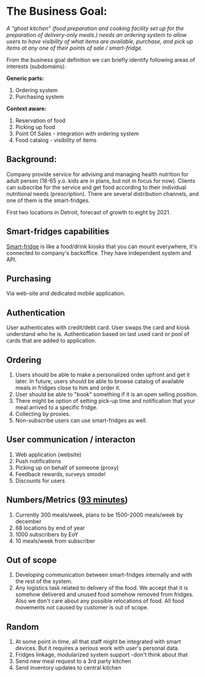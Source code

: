 # The Business Goal: 

*A “ghost kitchen” (food preparation and cooking facility set up for the preparation of delivery-only meals.) needs an ordering system to allow users to have visibility of what items are available, purchase, and pick up items at any one of their points of sale / smart-fridge.*

From the business goal definition we can briefly identify following areas of interests (subdomains):

**Generic parts:**
1. Ordering system
1. Purchasing system

**Context aware:**
1. Reservation of food
1. Picking up food
1. Point Of Sales - integration with ordering system
1. Food catalog - visibility of items

## Background: 

Company provide service for advising and managing health nutrition for adult person (18-65 y.o. kids are in plans, but not in focus for now). Clients can subscribe for the service and get food according to their individual nutritional needs (prescription). There are several distribution channels, and one of them is the smart-fridges. 

First two locations in Detroit, forecast of growth to eight by 2021. 

## Smart-fridges capabilities 

[Smart-fridge](https://github.com/ldynia/archcolider/blob/master/docs/PRESENTATION%20-%20Design%20and%20Analysis%20of%20Software%20Architectures%20PDF%20Ver.pdf) is like a food/drink kiosks that you can mount everywhere, it's connected to company's backoffice. They have independent system and API. 

## Purchasing 

Via web-site and dedicated mobile application.

## Authentication 

User authenticates with credit/debt card. User swaps the card and kiosk understand who he is. Authentication based on last used card or pool of cards that are added to application. 

## Ordering 

1. Users should be able to make a personalized order upfront and get it later. In future, users should be able to browse catalog of available meals in fridges close to him and order it. 
2. User should be able to "book" something if it is an open selling position. 
3. There might be option of setting pick-up time and notification that your meal arrived to a specific fridge. 
1. Collecting by proxies.
4. Non-subscribe users can use smart-fridges as well.

## User communication / interacton 

1. Web application (website) 
1. Push notifications 
1. Picking up on behalf of someone (proxy) 
1. Feedback rewards, surveys smodel 
1. Discounts for users 

## Numbers/Metrics ([93 minutes](https://learning.oreilly.com/live-training/courses/architectural-katas/0636920458463/))

1. Currently 300 meals/week, plans to be 1500-2000 meals/week by december 
1. 68 locations by end of year 
1. 1000 subscribers by EoY  
1. 10 meals/week from subscriber 

## Out of scope

1. Developing communication between smart-fridges internally and with the rest of the system.
1. Any logistics task related to delivery of the food. We accept that it is somehow delivered and unused food somehow removed from fridges. Also we don't care about any possible relocations of food. All food movements not caused by customer is out of scope.

## Random 

1. At some point in time, all that staff might be integrated with smart devices. But it requires a serious work with user's personal data. 
1. Fridges linkage, modularized system support -don't think about that
1. Send new meal request to a 3rd party kitchen 
1. Send inventory updates to central kitchen
